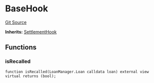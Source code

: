 # BaseHook
[Git Source](https://github.com/AstariaXYZ/starport/blob/22f00b954c780c3e2d90e9d0a8f83c4a2a3060ff/src/hooks/BaseHook.sol)

**Inherits:**
[SettlementHook](/src/hooks/SettlementHook.sol/abstract.SettlementHook.md)


## Functions
### isRecalled


```solidity
function isRecalled(LoanManager.Loan calldata loan) external view virtual returns (bool);
```

